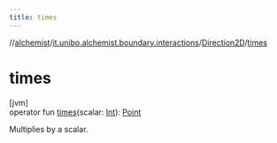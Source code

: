 ```yaml
---
title: times
---
```

//[alchemist](../../../index.html)/[it.unibo.alchemist.boundary.interactions](../index.html)/[Direction2D](index.html)/[times](times.html)



# times



[jvm]\
operator fun [times](times.html)(scalar: [Int](https://kotlinlang.org/api/latest/jvm/stdlib/kotlin/-int/index.html)): [Point](https://docs.oracle.com/javase/8/docs/api/java/awt/Point.html)



Multiplies by a scalar.




